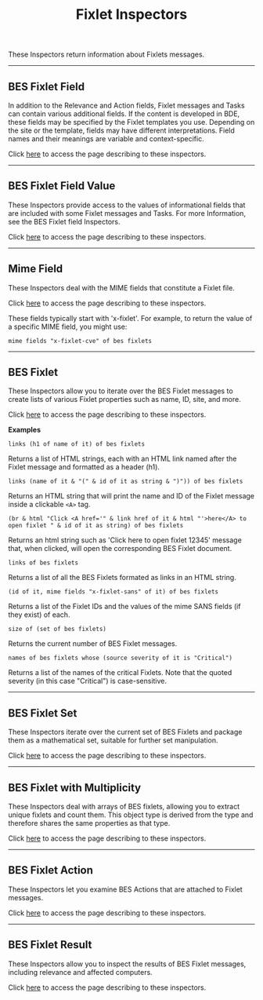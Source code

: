 ﻿---
title: Fixlet Inspectors
---

These Inspectors return information about Fixlets messages.

---

## BES Fixlet Field

In addition to the Relevance and Action fields, Fixlet messages and Tasks can contain various additional fields. 
If the content is developed in BDE, these fields may be specified by the Fixlet templates you use. 
Depending on the site or the template, fields may have different interpretations.
Field names and their meanings are variable and context-specific.

Click [here](/relevance/reference/bes-fixlet-field.html) to access the page describing to these inspectors.

---

## BES Fixlet Field Value

These Inspectors provide access to the values of informational fields that are included with some Fixlet messages and Tasks. 
For more Information, see the BES Fixlet field Inspectors.

Click [here](/relevance/reference/bes-fixlet-field-value.html) to access the page describing to these inspectors.

---

## Mime Field

These Inspectors deal with the MIME fields that constitute a Fixlet file.

Click [here](/relevance/reference/mime-field.html) to access the page describing to these inspectors.

These fields typically start with 'x-fixlet'. For example, to return the value of a specific MIME field, you might use:

```
mime fields "x-fixlet-cve" of bes fixlets
```

---

## BES Fixlet

These Inspectors allow you to iterate over the BES Fixlet messages to create lists of various Fixlet properties such as name, ID, site, and more.

Click [here](/relevance/reference/bes-fixlet.html) to access the page describing to these inspectors.

**Examples**

```
links (h1 of name of it) of bes fixlets 
```

Returns a list of HTML strings, each with an HTML link named after the Fixlet message and formatted as a header (h1).

```
links (name of it & "(" & id of it as string & ")")) of bes fixlets
```

Returns an HTML string that will print the name and ID of the Fixlet message inside a clickable `<A>` tag.

```
(br & html "Click <A href='" & link href of it & html "'>here</A> to open fixlet " & id of it as string) of bes fixlets 
```

Returns an html string such as 'Click here to open fixlet 12345' message that, when clicked, will open the corresponding BES Fixlet document.

```
links of bes fixlets 
```

Returns a list of all the BES Fixlets formated as links in an HTML string.

```
(id of it, mime fields "x-fixlet-sans" of it) of bes fixlets
```

Returns a list of the Fixlet IDs and the values of the mime SANS fields (if they exist) of each.

```
size of (set of bes fixlets)
```

Returns the current number of BES Fixlet messages.

```
names of bes fixlets whose (source severity of it is "Critical") 
```

Returns a list of the names of the critical Fixlets. Note that the quoted severity (in this case "Critical") is case-sensitive.

---

## BES Fixlet Set

These Inspectors iterate over the current set of BES Fixlets and package them as a mathematical set, suitable for further set manipulation.

Click [here](/relevance/reference/bes-fixlet-set.html) to access the page describing to these inspectors.

---

## BES Fixlet with Multiplicity

These Inspectors deal with arrays of BES fixlets, allowing you to extract unique fixlets and count them.
This object type is derived from the <bes fixlet> type and therefore shares the same properties as that type.

Click [here](/relevance/reference/bes-fixlet-with-multiplicity.html) to access the page describing to these inspectors.

---

## BES Fixlet Action

These Inspectors let you examine BES Actions that are attached to Fixlet messages.

Click [here](/relevance/reference/bes-fixlet-action.html) to access the page describing to these inspectors.

---

## BES Fixlet Result

These Inspectors allow you to inspect the results of BES Fixlet messages, including relevance and affected computers.

Click [here](/relevance/reference/bes-result.html) to access the page describing to these inspectors.

